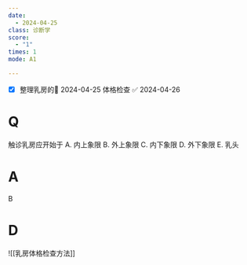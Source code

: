 ```yaml
---
date:
  - 2024-04-25
class: 诊断学
score:
  - "1"
times: 1
mode: A1

--- 
```

- [x] 整理乳房的📅 2024-04-25 体格检查 ✅ 2024-04-26


# Q
触诊乳房应开始于
A. 内上象限 
B. 外上象限
C. 内下象限 
D. 外下象限
E. 乳头

# A

B



# D
![[乳房体格检查方法]]